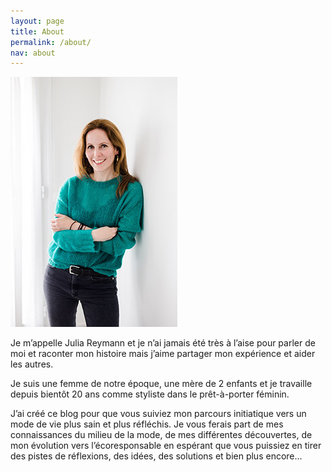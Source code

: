 ```yaml
---
layout: page
title: About
permalink: /about/
nav: about
---
```


<img src="/images/julia-reymann.jpg" alt="Julia Reymann" class="float-left">

Je m’appelle Julia Reymann et je n’ai jamais été très à l’aise pour parler de moi et raconter mon histoire mais j’aime partager mon expérience et aider les autres.

Je suis une femme de notre époque, une mère de 2 enfants et je travaille depuis bientôt 20 ans comme styliste dans le prêt-à-porter féminin.

J’ai créé ce blog pour que vous suiviez mon parcours initiatique vers un mode de vie plus sain et plus réfléchis. Je vous ferais part de mes connaissances du milieu de la mode, de mes différentes découvertes, de mon évolution vers l’écoresponsable en espérant que vous puissiez en tirer des pistes de réflexions, des idées, des solutions et bien plus encore...
